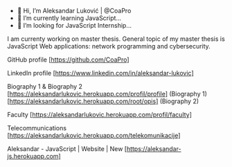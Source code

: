 - 👋 Hi, I’m Aleksandar Luković | @CoaPro
- 🌱 I’m currently learning JavaScript...
- 💞️ I’m looking for JavaScript Internship...

I am currenty working on master thesis. 
General topic of my master thesis is JavaScript Web applications: network programming and cybersecurity.

GitHub profile
[https://github.com/CoaPro] 

LinkedIn profile
[https://www.linkedin.com/in/aleksandar-lukovic] 

Biography 1 & Biography 2
[https://aleksandarlukovic.herokuapp.com/profil/profile] (Biography 1) [https://aleksandarlukovic.herokuapp.com/root/opis] (Biography 2)

Faculty
[https://aleksandarlukovic.herokuapp.com/profil/faculty] 

Telecommunications
[https://aleksandarlukovic.herokuapp.com/telekomunikacije] 

Aleksandar - JavaScript | Website | New
[https://aleksandar-js.herokuapp.com]
